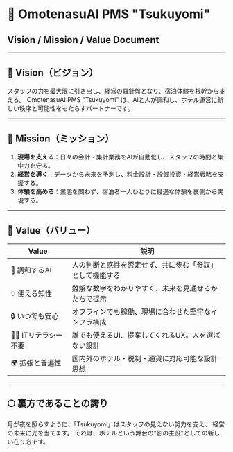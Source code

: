 # 🌙 OmotenasuAI PMS "Tsukuyomi"

## Vision / Mission / Value Document

---

## 🌟 Vision（ビジョン）

スタッフの力を最大限に引き出し、経営の羅針盤となり、宿泊体験を根幹から支える。
OmotenasuAI PMS "Tsukuyomi" は、AIと人が調和し、ホテル運営に新しい秩序と可能性をもたらすパートナーです。

---

## 🎯 Mission（ミッション）

1. **現場を支える**：日々の会計・集計業務をAIが自動化し、スタッフの時間と集中力を守る。
2. **経営を導く**：データから未来を予測し、料金設計・設備投資・経営戦略を支援する。
3. **体験を高める**：業態を問わず、宿泊者一人ひとりに最適な体験を裏側から実現する。

---

## 💠 Value（バリュー）

| Value | 説明 |
|-------|------|
| 🧭 調和するAI | 人の判断と感性を否定せず、共に歩む「参謀」として機能する |
| 💡 使える知性 | 難解な数字をわかりやすく、未来を見通せるかたちで提示 |
| 🔒 いつでも安心 | オフラインでも稼働、現場に合わせた堅牢なインフラ構成 |
| 🧑‍💼 ITリテラシー不要 | 誰でも使えるUI、提案してくれるUX。人を選ばない設計 |
| 🌍 拡張と普遍性 | 国内外のホテル・税制・通貨に対応可能な設計思想 |

---

## 🌕 裏方であることの誇り

月が夜を照らすように、「Tsukuyomi」はスタッフの見えない努力を支え、
経営の未来に光を当てます。
それは、ホテルという舞台の"影の主役"としての新しい在り方です。 